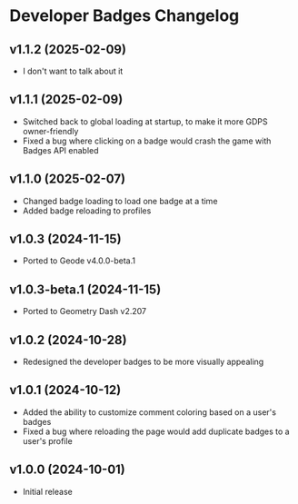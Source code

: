 # Developer Badges Changelog
## v1.1.2 (2025-02-09)
- I don't want to talk about it

## v1.1.1 (2025-02-09)
- Switched back to global loading at startup, to make it more GDPS owner-friendly
- Fixed a bug where clicking on a badge would crash the game with Badges API enabled

## v1.1.0 (2025-02-07)
- Changed badge loading to load one badge at a time
- Added badge reloading to profiles

## v1.0.3 (2024-11-15)
- Ported to Geode v4.0.0-beta.1

## v1.0.3-beta.1 (2024-11-15)
- Ported to Geometry Dash v2.207

## v1.0.2 (2024-10-28)
- Redesigned the developer badges to be more visually appealing

## v1.0.1 (2024-10-12)
- Added the ability to customize comment coloring based on a user's badges
- Fixed a bug where reloading the page would add duplicate badges to a user's profile

## v1.0.0 (2024-10-01)
- Initial release